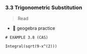 ### 3.3 Trigonometric Substitution

> Read

- 🎯 geogebra practice 

```
# EXAMPLE 3.8 (CAS)

Integral(sqrt(9-x^(2)))
```
